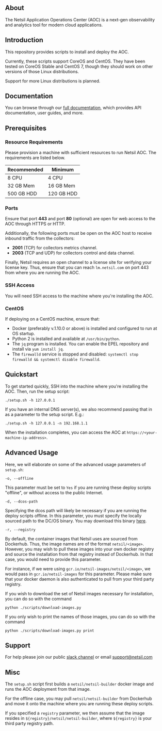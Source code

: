 ## About
The Netsil Application Operations Center (AOC) is a next-gen observability and analytics tool for modern cloud applications.

## Introduction
This repository provides scripts to install and deploy the AOC.

Currently, these scripts support CoreOS and CentOS. They have been tested on CoreOS Stable and CentOS 7, though they should work on other versions of those Linux distributions.

Support for more Linux distributions is planned.

## Documentation
You can browse through our [full documentation](https://netsil.github.io/docs), which provides API documentation, user guides, and more.

## Prerequisites 
### Resource Requirements
Please provision a machine with sufficient resources to run Netsil AOC. The requirements are listed below.

| Recommended | Minimum    |
| ----------- | --------   |
| 8 CPU       | 4 CPU      |
| 32 GB Mem   | 16 GB Mem  |
| 500 GB HDD  | 120 GB HDD |

### Ports
Ensure that port **443** and port **80** (optional) are open for web access to the AOC through HTTPS or HTTP.

Additionally, the following ports must be open on the AOC host to receive inbound traffic from the collectors:
* **2001** (TCP) for collectors metrics channel.
* **2003** (TCP and UDP) for collectors control and data channel.

Finally, Netsil requires an open channel to a license site for verifying your license key.
Thus, ensure that you can reach `lm.netsil.com` on port 443 from where you are running the AOC.

### SSH Access
You will need SSH access to the machine where you're installing the AOC.

### CentOS
If deploying on a CentOS machine, ensure that:
* Docker (preferably v.1.10.0 or above) is installed and configured to run at OS startup.
* Python 2 is installed and available at `/usr/bin/python`.
* The `jq` program is installed. You can enable the EPEL repository and install via `yum install jq`.
* The `firewalld` service is stopped and disabled: `systemctl stop firewalld && systemctl disable firewalld`.

## Quickstart
To get started quickly, SSH into the machine where you're installing the AOC.
Then, run the setup script:

`./setup.sh -h 127.0.0.1`

If you have an internal DNS server(s), we also recommend passing that in as a parameter to the setup script. E.g.:

`./setup.sh -h 127.0.0.1 -n 192.168.1.1`

When the installation completes, you can access the AOC at `https://<your-machine-ip-address>`.

## Advanced Usage
Here, we will elaborate on some of the advanced usage parameters of `setup.sh`:

`-o, --offline`

This parameter must be set to `Yes` if you are running these deploy scripts "offline", or without access to the public Internet.

`-d, --dcos-path`

Specifying the dcos path will likely be necessary if you are running the deploy scripts offline.
In this parameter, you must specify the locally sourced path to the DC/OS binary. 
You may download this binary [here](https://downloads.dcos.io/dcos/EarlyAccess/commit/14509fe1e7899f439527fb39867194c7a425c771/dcos_generate_config.sh).

`-r, --registry`

By default, the container images that Netsil uses are sourced from Dockerhub. Thus, the image names are of the format `netsil/<image>`.
However, you may wish to pull these images into your own docker registry and source the installation from that registry instead of Dockerhub. In that case, you would need to provide this parameter.

For instance, if we were using `gcr.io/netsil-images/netsil/<image>`, we would pass in `gcr.io/netsil-images` for this parameter.
Please make sure that your docker daemon is also authenticated to pull from your third party registry.

If you wish to download the set of Netsil images necessary for installation, you can do so with the command
```
python ./scripts/download-images.py
```

If you only wish to print the names of those images, you can do so with the command
```
python ./scripts/download-images.py print
```

## Support
For help please join our public [slack channel](http://slack.netsil.com) or email support@netsil.com

## Misc
The `setup.sh` script first builds a `netsil/netsil-builder` docker image and runs the AOC deployment from that image.

For the offline case, you may pull `netsil/netsil-builder` from Dockerhub and move it onto the machine where you are running these deploy scripts.

If you specified a `registry` parameter, we then assume that the image resides in `${registry}/netsil/netsil-builder`, where `${registry}` is your third party registry path.
